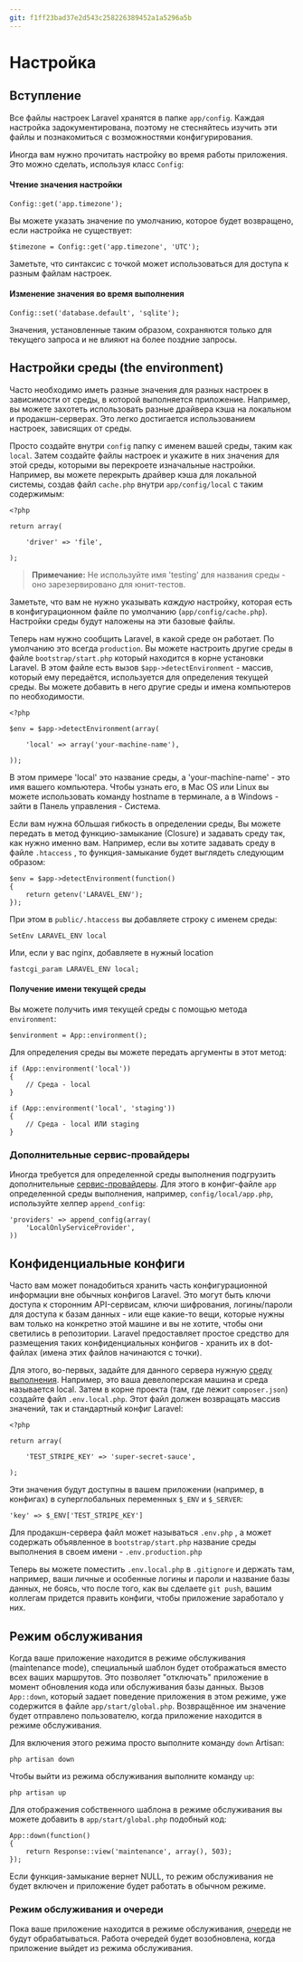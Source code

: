 ```yaml
---
git: f1ff23bad37e2d543c258226389452a1a5296a5b
---
```


# Настройка

<a name="introduction"></a>
## Вступление

Все файлы настроек Laravel хранятся в папке `app/config`. Каждая настройка задокументирована, поэтому не стесняйтесь изучить эти файлы и познакомиться с возможностями конфигурирования.

Иногда вам нужно прочитать настройку во время работы приложения. Это можно сделать, используя класс `Config`:

#### Чтение значения настройки

	Config::get('app.timezone');

Вы можете указать значение по умолчанию, которое будет возвращено, если настройка не существует:

	$timezone = Config::get('app.timezone', 'UTC');

Заметьте, что синтаксис с точкой может использоваться для доступа к разным файлам настроек.

#### Изменение значения во время выполнения

	Config::set('database.default', 'sqlite');

Значения, установленные таким образом, сохраняются только для текущего запроса и не влияют на более поздние запросы.

<a name="environment-configuration"></a>
## Настройки среды (the environment)

Часто необходимо иметь разные значения для разных настроек в зависимости от среды, в которой выполняется приложение. Например, вы можете захотеть использовать разные драйвера кэша на локальном и продакшн-серверах. Это легко достигается использованием настроек, зависящих от среды.

Просто создайте внутри `config` папку с именем вашей среды, таким как `local`. Затем создайте файлы настроек и укажите в них значения для этой среды, которыми вы перекроете изначальные настройки. Например, вы можете перекрыть драйвер кэша для локальной системы, создав файл `cache.php` внутри `app/config/local` с таким содержимым:

	<?php

	return array(

		'driver' => 'file',

	);

> **Примечание:** Не используйте имя 'testing' для названия среды - оно зарезервировано для юнит-тестов.

Заметьте, что вам не нужно указывать _каждую_ настройку, которая есть в конфигурационном файле по умолчанию (`app/config/cache.php`). Настройки среды будут наложены на эти базовые файлы.

Теперь нам нужно сообщить Laravel, в какой среде он работает. По умолчанию это всегда `production`. Вы можете настроить другие среды в файле `bootstrap/start.php` который находится в корне установки Laravel. В этом файле есть вызов `$app->detectEnvironment` - массив, который ему передаётся, используется для определения текущей среды. Вы можете добавить в него другие среды и имена компьютеров по необходимости.

    <?php

    $env = $app->detectEnvironment(array(

        'local' => array('your-machine-name'),

    ));

В этом примере 'local' это название среды, а 'your-machine-name' - это имя вашего компьютера. Чтобы узнать его, в Mac OS или Linux вы можете использовать команду hostname в терминале, а в Windows - зайти в Панель управления - Система.

Если вам нужна бОльшая гибкость в определении среды, Вы можете передать в метод функцию-замыкание (Сlosure) и задавать среду так, как нужно именно вам.
Например, если вы хотите задавать среду в файле `.htaccess` , то функция-замыкание будет выглядеть следующим образом:

	$env = $app->detectEnvironment(function()
	{
		return getenv('LARAVEL_ENV');
	});

При этом в `public/.htaccess` вы добавляете строку с именем среды:
	
	SetEnv LARAVEL_ENV local

Или, если у вас nginx, добавляете в нужный location

	fastcgi_param LARAVEL_ENV local;	

#### Получение имени текущей среды

Вы можете получить имя текущей среды с помощью метода `environment`:

	$environment = App::environment();

Для определения среды вы можете передать аргументы в этот метод:

	if (App::environment('local'))
	{
		// Среда - local
	}

	if (App::environment('local', 'staging'))
	{
		// Среда - local ИЛИ staging
	}

<a name="provider-configuration"></a>
### Дополнительные сервис-провайдеры

Иногда требуется для определенной среды выполнения подгрузить дополнительные [сервис-провайдеры](/docs/4.2/ioc#service-providers). Для этого в конфиг-файле `app` определенной среды выполнения, например, `config/local/app.php`, используйте хелпер `append_config`:

	'providers' => append_config(array(
	    'LocalOnlyServiceProvider',
	)) 


<a name="protecting-sensitive-configuration"></a>
## Конфиденциальные конфиги

Часто вам может понадобиться хранить часть конфигурационной информации вне обычных конфигов Laravel. Это могут быть ключи доступа к сторонним API-сервисам, ключи шифрования, логины/пароли для доступа к базам данных - или еще какие-то вещи, которые нужны вам только на конкретно этой машине и вы не хотите, чтобы они светились в репозитории. Laravel предоставляет простое средство для размещения таких конфиденциальных конфигов - хранить их в dot-файлах (имена этих файлов начинаются с точки).

Для этого, во-первых, задайте для данного сервера нужную [среду выполнения](/docs/4.2/configuration#environment-configuration). Например, это ваша девелоперская машина и среда называется local. Затем в корне проекта (там, где лежит `composer.json`) создайте файл `.env.local.php`. Этот файл должен возвращать массив значений, так и стандартный конфиг Laravel:

	<?php

	return array(

		'TEST_STRIPE_KEY' => 'super-secret-sauce',

	);

Эти значения будут доступны в вашем приложении (например, в конфигах) в суперглобальных переменных `$_ENV` и `$_SERVER`:

	'key' => $_ENV['TEST_STRIPE_KEY']

Для продакшн-сервера файл может называться `.env.php` , а может содержать объявленное в `bootstrap/start.php` название среды выполнения в своем имени - `.env.production.php`

Теперь вы можете поместить `.env.local.php` в `.gitignore` и держать там, например, ваши личные и особенные логины и пароли и название базы данных, не боясь, что после того, как вы сделаете `git push`, вашим коллегам придется править конфиги, чтобы приложение заработало у них.

<a name="maintenance-mode"></a>
## Режим обслуживания

Когда ваше приложение находится в режиме обслуживания (maintenance mode), специальный шаблон будет отображаться вместо всех ваших маршрутов. Это позволяет "отключать" приложение в момент обновления кода или обслуживания базы данных. Вызов `App::down`, который задает поведение приложения в этом режиме, уже содержится в файле `app/start/global.php`. Возвращённое им значение будет отправлено пользователю, когда приложение находится в режиме обслуживания.

Для включения этого режима просто выполните команду `down` Artisan:

	php artisan down

Чтобы выйти из режима обслуживания выполните команду `up`:

	php artisan up

Для отображения собственного шаблона в режиме обслуживания вы можете добавить в `app/start/global.php` подобный код:

	App::down(function()
	{
		return Response::view('maintenance', array(), 503);
	});

Если функция-замыкание вернет NULL, то режим обслуживания не будет включен и приложение будет работать в обычном режиме.

### Режим обслуживания и очереди

Пока ваше приложение находится в режиме обслуживания, [очереди](/docs/4.2/queues) не будут обрабатываться. Работа очередей будет возобновлена, когда приложение выйдет из режима обслуживания.

